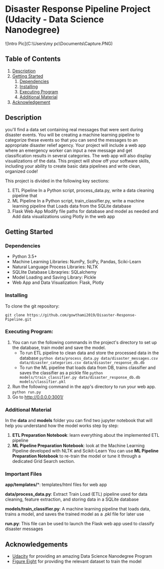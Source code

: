 # Disaster Response Pipeline Project (Udacity - Data Science Nanodegree)

![Intro Pic](C:\Users\my pc\Documents\Capture.PNG)



## Table of Contents
1. [Description](#description)
2. [Getting Started](#getting_started)
	1. [Dependencies](#dependencies)
	2. [Installing](#installation)
	3. [Executing Program](#execution)
	4. [Additional Material](#material)
3. [Acknowledgement](#acknowledgement)


<a name="descripton"></a>
## Description

you'll find a data set containing real messages that were sent during disaster events. You will be creating a machine learning pipeline to categorize these events so that you can send the messages to an appropriate disaster relief agency.
Your project will include a web app where an emergency worker can input a new message and get classification results in several categories. The web app will also display visualizations of the data. This project will show off your software skills, including your ability to create basic data pipelines and write clean, organized code!


This project is divided in the following key sections:
1.  ETL Pipeline
In a Python script, process_data.py, write a data cleaning pipeline that
2.  ML Pipeline
In a Python script, train_classifier.py, write a machine learning pipeline that Loads data from the SQLite database
3. Flask Web App
Modify file paths for database and model as needed and Add data visualizations using Plotly in the web app

<a name="getting_started"></a>
## Getting Started

<a name="dependencies"></a>
### Dependencies
* Python 3.5+
* Machine Learning Libraries: NumPy, SciPy, Pandas, Sciki-Learn
* Natural Language Process Libraries: NLTK
* SQLlite Database Libraqries: SQLalchemy
* Model Loading and Saving Library: Pickle
* Web App and Data Visualization: Flask, Plotly

<a name="installation"></a>
### Installing
To clone the git repository:
```
git clone https://github.com/gowthami2019/Disaster-Response-Pipeline.git
```

<a name="execution"></a>
### Executing Program:
1. You can run the following commands in the project's directory to set up the database, train model and save the model.
    - To run ETL pipeline to clean data and store the processed data in the database
        `python data/process_data.py data/disaster_messages.csv data/disaster_categories.csv data/disaster_response_db.db`
    - To run the ML pipeline that loads data from DB, trains classifier and saves the classifier as a pickle file
        `python models/train_classifier.py data/disaster_response_db.db models/classifier.pkl`
2. Run the following command in the app's directory to run your web app.
    `python run.py`
3. Go to http://0.0.0.0:3001/

<a name="material"></a>
### Additional Material
In the **data** and **models** folder you can find two jupyter notebook that will help you understand how the model works step by step:
1. **ETL Preparation Notebook**: learn everything about the implemented ETL pipeline
2. **ML Pipeline Preparation Notebook**: look at the Machine Learning Pipeline developed with NLTK and Scikit-Learn
You can use **ML Pipeline Preparation Notebook** to re-train the model or tune it through a dedicated Grid Search section.

<a name="importantfiles"></a>
### Important Files
**app/templates/***: templates/html files for web app

**data/process_data.py**: Extract Train Load (ETL) pipeline used for data cleaning, feature extraction, and storing data in a SQLite database

**models/train_classifier.py**: A machine learning pipeline that loads data, trains a model, and saves the trained model as a .pkl file for later use

**run.py**: This file can be used to launch the Flask web app used to classify disaster messages

<a name="acknowledgement"></a>
## Acknowledgements
* [Udacity](https://www.udacity.com/) for providing an amazing Data Science Nanodegree Program
* [Figure Eight](https://www.figure-eight.com/) for providing the relevant dataset to train the model



